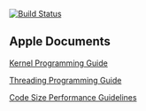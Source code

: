 [![Build Status](https://travis-ci.com/tripleCC/Laboratory.svg?token=eaWJpsbpao188zYdc2p7&branch=master)](https://travis-ci.com/tripleCC/Laboratory)

## Apple Documents

[Kernel Programming Guide](https://developer.apple.com/library/archive/documentation/Darwin/Conceptual/KernelProgramming/keepout/keepout.html#//apple_ref/doc/uid/TP30000905-CH205-TPXREF108)

[Threading Programming Guide](https://developer.apple.com/library/archive/documentation/Cocoa/Conceptual/Multithreading/Introduction/Introduction.html#//apple_ref/doc/uid/10000057i-CH1-SW1)

[Code Size Performance Guidelines](https://developer.apple.com/library/archive/documentation/Performance/Conceptual/CodeFootprint/Articles/MachOOverview.html)